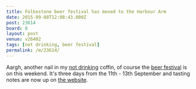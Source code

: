 ```yaml
---
title: Folkestone beer festival has moved to the Harbour Arm
date: 2015-09-08T12:08:43.000Z
post: 23614
board: 8
layout: post
venue: v26402
tags: [not drinking, beer festival]
permalink: /m/23614/
---
```

Aargh, another nail in my <a href="/wiki/not+drinking">not drinking</a> coffin, of course the <a href="/wiki/beer+festival">beer festival</a> is on this weekend. It's three days from the 11th - 13th September and tasting notes are now up on <a href="http://folkestonebeerfestival.co.uk">the website</a>.

